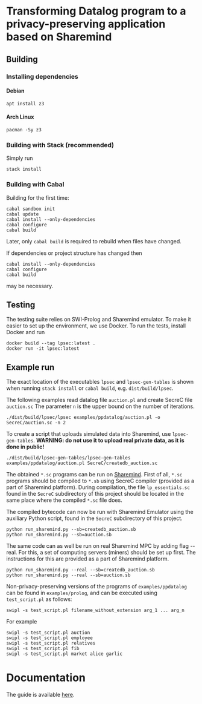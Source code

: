 # Transforming Datalog program to a privacy-preserving application based on Sharemind



## Building

### Installing dependencies

#### Debian

    apt install z3

#### Arch Linux

    pacman -Sy z3

### Building with Stack (recommended)

Simply run

    stack install

### Building with Cabal

Building for the first time:

    cabal sandbox init
    cabal update
    cabal install --only-dependencies
    cabal configure
    cabal build

Later, only `cabal build` is required to rebuild when files have changed.

If dependencies or project structure has changed then

    cabal install --only-dependencies
    cabal configure
    cabal build

may be necessary.

## Testing

The testing suite relies on SWI-Prolog and Sharemind emulator. To make it easier
to set up the environment, we use Docker. To run the tests, install Docker and run

    docker build --tag lpsec:latest .
    docker run -it lpsec:latest

## Example run

The exact location of the executables `lpsec` and `lpsec-gen-tables` is shown when running `stack install` or `cabal build`, e.g. `dist/build/lpsec`.

The following examples read datalog file `auction.pl` and create SecreC file `auction.sc`
The parameter `n` is the upper bound on the number of iterations.

    ./dist/build/lpsec/lpsec examples/ppdatalog/auction.pl -o SecreC/auction.sc -n 2

To create a script that uploads simulated data into Sharemind, use `lpsec-gen-tables`.
**WARNING: do not use it to upload real private data, as it is done in public!**

    ./dist/build/lpsec-gen-tables/lpsec-gen-tables examples/ppdatalog/auction.pl SecreC/createdb_auction.sc


The obtained `*.sc` programs can be run on [Sharemind](https://sharemind.cyber.ee/sharemind-mpc/). First of all, `*.sc` programs should be compiled to `*.sb` using SecreC compiler (provided as a part of Sharemind platform). During compilation, the file `lp_essentials.sc` found in the `SecreC` subdirectory of this project should be located in the same place where the compiled `*.sc` file does.

The compiled bytecode can now be run with Sharemind Emulator using the auxiliary Python script, found in the `SecreC` subdirectory of this project.

    python run_sharemind.py --sb=createdb_auction.sb
    python run_sharemind.py --sb=auction.sb

The same code can as well be run on real Sharemind MPC by adding flag --real. For this, a set of computing servers (miners) should be set up first. The instructions for this are provided as a part of Sharemind platform.

    python run_sharemind.py --real --sb=createdb_auction.sb
    python run_sharemind.py --real --sb=auction.sb

Non-privacy-preserving versions of the programs of `examples/ppdatalog` can be found in `examples/prolog`, and can be executed using `test_script.pl` as follows:

    swipl -s test_script.pl filename_without_extension arg_1 ... arg_n

For example

    swipl -s test_script.pl auction
    swipl -s test_script.pl employee
    swipl -s test_script.pl relatives
    swipl -s test_script.pl fib
    swipl -s test_script.pl market alice garlic

# Documentation

The guide is available [here](https://github.com/fs191/secure-logic-programming/blob/master/docs/guide.md).
